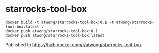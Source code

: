 # starrocks-tool-box

```
docker build -t atwong/starrocks-tool-box:0.1 -t atwong/starrocks-tool-box:latest .
docker push atwong/starrocks-tool-box:0.1
docker push atwong/starrocks-tool-box:latest
```

Published to https://hub.docker.com/r/atwong/starrocks-tool-box
